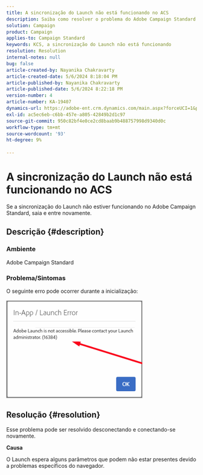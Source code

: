 ```yaml
---
title: A sincronização do Launch não está funcionando no ACS
description: Saiba como resolver o problema do Adobe Campaign Standard em que a sincronização do Launch não está funcionando.
solution: Campaign
product: Campaign
applies-to: Campaign Standard
keywords: KCS, a sincronização do Launch não está funcionando
resolution: Resolution
internal-notes: null
bug: false
article-created-by: Nayanika Chakravarty
article-created-date: 5/6/2024 8:18:04 PM
article-published-by: Nayanika Chakravarty
article-published-date: 5/6/2024 8:22:18 PM
version-number: 4
article-number: KA-19407
dynamics-url: https://adobe-ent.crm.dynamics.com/main.aspx?forceUCI=1&pagetype=entityrecord&etn=knowledgearticle&id=cc7d16b9-e50b-ef11-9f8a-6045bd0065b6
exl-id: ac5ec6eb-c6bb-457e-a805-42849b2d1c97
source-git-commit: 950c82bf4e0ce2cd8baab9b488757998d9340d0c
workflow-type: tm+mt
source-wordcount: '93'
ht-degree: 9%

---
```


# A sincronização do Launch não está funcionando no ACS


Se a sincronização do Launch não estiver funcionando no Adobe Campaign Standard, saia e entre novamente.

## Descrição {#description}


### <b>Ambiente</b>

Adobe Campaign Standard

### <b>Problema/Sintomas</b>

O seguinte erro pode ocorrer durante a inicialização:
<br><br>![](assets/___cd7d16b9-e50b-ef11-9f8a-6045bd0065b6___.png)<br>

## Resolução {#resolution}


Esse problema pode ser resolvido desconectando e conectando-se novamente.

<b>Causa</b>

O Launch espera alguns parâmetros que podem não estar presentes devido a problemas específicos do navegador.
